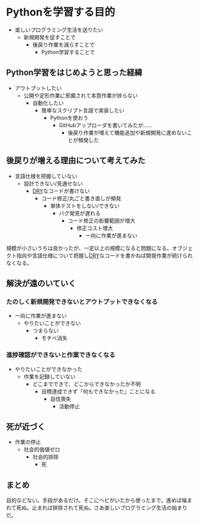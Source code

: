 # Pythonを学習する目的

* 楽しいプログラミング生活を送りたい
    * 新規開発を促すことで
        * 後戻り作業を減らすことで
            * Python学習することで

## Python学習をはじめようと思った経緯

* アウトプットしたい
    * 公開や定形作業に邪魔されて本質作業が捗らない
        * 自動化したい
            * 簡単なスクリプト言語で実装したい
                * Pythonを使おう
                    * GitHubアップローダを書いてみたが……
                        * 後戻り作業が増えて機能追加や新規開発に進めないことが頻発した

## 後戻りが増える理由について考えてみた

* 言語仕様を把握していない
    * 設計できない/見通せない
        * [DRY](https://ja.wikipedia.org/wiki/Don%27t_repeat_yourself)なコードが書けない
            * コード修正/丸ごと書き直しが頻発
                * 単体テストをしない/できない
                    * バグ発見が遅れる
                        * コード修正の影響範囲が増大
                            * 修正コスト増大
                                * 一向に作業が進まない

規模が小さいうちは良かったが、一定以上の規模になると問題になる。オブジェクト指向や言語仕様について把握し[DRY](https://ja.wikipedia.org/wiki/Don%27t_repeat_yourself)なコードを書かねば開発作業が続けられなくなる。
  
## 解決が遠のいていく

### たのしく新規開発できないとアウトプットできなくなる

* 一向に作業が進まない
    * やりたいことができない
        * つまらない
            * モチベ消失

### 進捗確認ができないと作業できなくなる

* やりたいことができなかった
    * 作業を記録していない
        * どこまでできて、どこからできなかったか不明
            * 目標達成できず「何もできなかった」ことになる
                * 自信喪失
                    * 活動停止

## 死が近づく

* 作業の停止
    * 社会的価値ゼロ
        * 社会的排除
            * 死

## まとめ

目的などない。手段があるだけ。そこにヘビがいたから使ったまで。進めば噛まれて死ぬ。止まれば排除されて死ぬ。さあ楽しいプログラミング生活の始まりだ。

